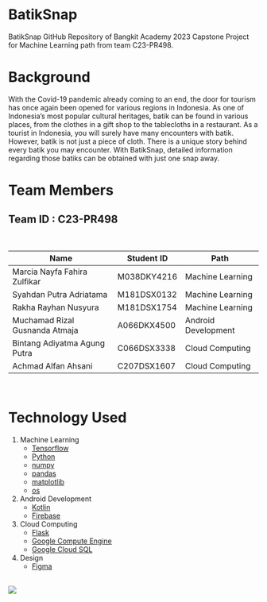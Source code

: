 # BatikSnap

BatikSnap GitHub Repository of Bangkit Academy 2023 Capstone Project for Machine Learning path from team C23-PR498.

# Background

With the Covid-19 pandemic already coming to an end, the door for tourism has once again been opened for various regions in Indonesia. As one of Indonesia’s most popular cultural heritages, batik can be found in various places, from the clothes in a gift shop to the tablecloths in a restaurant. As a tourist in Indonesia, you will surely have many encounters with batik. However, batik is not just a piece of cloth. There is a unique story behind every batik you may encounter. With BatikSnap, detailed information regarding those batiks can be obtained with just one snap away.
<br>

# Team Members

## Team ID : C23-PR498

<br>

| Name                  | Student ID | Path                |
| --------------------- | ---------- | ------------------- |
| Marcia Nayfa Fahira Zulfikar        | M038DKY4216   | Machine Learning    |
| Syahdan Putra Adriatama | M181DSX0132   | Machine Learning    |
| Rakha Rayhan Nusyura    | M181DSX1754   | Machine Learning |
| Muchamad Rizal Gusnanda Atmaja | A066DKX4500   | Android Development |
| Bintang Adiyatma Agung Putra   | C066DSX3338   | Cloud Computing     |
| Achmad Alfan Ahsani           | C207DSX1607   | Cloud Computing     |
<br>

# Technology Used

1. Machine Learning
   - [Tensorflow](https://www.tensorflow.org/)
   - [Python](https://www.python.org/)
   - [numpy](https://numpy.org)
   - [pandas](https://www.python.org/)
   - [matplotlib](https://www.matplotlib.org/)
   - [os](https://docs.python.org/3/library/os.html)
2. Android Development
   - [Kotlin](https://kotlinlang.org/)
   - [Firebase](https://firebase.google.com/)
3. Cloud Computing
   - [Flask](https://flask.palletsprojects.com/)
   - [Google Compute Engine](https://cloud.google.com/compute)
   - [Google Cloud SQL](https://cloud.google.com/sql)
4. Design
    - [Figma](https://www.figma.com/file/01bkFrwzLmvG1w9qiMcBoP/Capstone?type=design&node-id=0%3A1&t=SdKZxSWDupgugJOz-1)
     <br>

<img src="https://www.dicoding.com/blog/wp-content/uploads/2020/12/Cover.png" />
